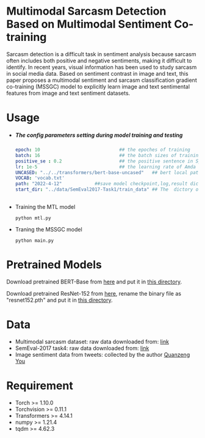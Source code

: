 # Multimodal Sarcasm Detection Based on Multimodal Sentiment Co-training

Sarcasm detection is a difficult task in sentiment analysis because sarcasm often includes both positive and negative sentiments, making it difficult to identify. In recent years, visual information has been used to study sarcasm in social media data. Based on sentiment contrast in image and text, this paper proposes a multimodal sentiment and sarcasm classification gradient co-training (MSSGC) model to explicitly learn image and text sentimental features from image and text sentiment datasets.

# Usage

- ##### The  config parameters setting during model training and testing

  ```yaml
  epoch: 10         					## the epoches of training
  batch: 16         					## the batch sizes of training
  positive_se : 0.2 					## the positive sentence in Sp(only use in Sp-SPC)
  lr: 1e-5      					    ## the learning rate of Amda
  UNCASED: "../../transformers/bert-base-uncased"   ## bert local path
  VOCAB: 'vocab.txt'
  path: "2022-4-12"            ##save model checkpoint,log,result dictory
  start_dir: "../data/SemEval2017-Task1/train_data" ## The  dictory of train dataset
    
  ```

- Training the MTL model

  ```
  python mtl.py
  ```

- Traning the MSSGC model

  ```
  python main.py
  ```

# Pretrained Models

Download pretrained BERT-Base from [here](https://huggingface.co/bert-base-uncased/tree/main) and put it in [this directory](resources/transformers).

Download pretrained ResNet-152 from [here](https://download.pytorch.org/models/resnet152-394f9c45.pth), rename the binary file as "resnet152.pth" and put it in [this directory](resources/resnet).


# Data

* Multimodal sarcasm dataset: raw data downloaded from: [link](https://github.com/headacheboy/data-of-multimodal-sarcasm-detection)
* SemEval-2017 task4: raw data downloaded from: [link](https://alt.qcri.org/semeval2017/)
* Image sentiment data from tweets: collected by the author [Quanzeng You](https://qzyou.github.io/)


# Requirement

- Torch >= 1.10.0
- Torchvision >= 0.11.1
- Transformers >= 4.14.1
- numpy >= 1.21.4
- tqdm >= 4.62.3

